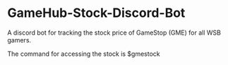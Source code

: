 # GameHub-Stock-Discord-Bot

A discord bot for tracking the stock price of GameStop (GME) for all WSB gamers. 

The command for accessing the stock is $gmestock


